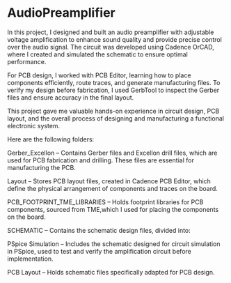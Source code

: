 # AudioPreamplifier
  In this project, I designed and built an audio preamplifier with adjustable voltage amplification to enhance sound quality and provide precise control over the audio signal. The circuit was developed using Cadence OrCAD, where I created and simulated the schematic to ensure optimal performance.

For PCB design, I worked with PCB Editor, learning how to place components efficiently, route traces, and generate manufacturing files. To verify my design before fabrication, I used GerbTool to inspect the Gerber files and ensure accuracy in the final layout.

This project gave me valuable hands-on experience in circuit design, PCB layout, and the overall process of designing and manufacturing a functional electronic system.

  Here are the following folders: 
  
  Gerber_Excellon – Contains Gerber files and Excellon drill files, which are used for PCB fabrication and drilling. These files are essential for manufacturing the PCB.

  Layout – Stores PCB layout files, created in Cadence PCB Editor, which define the physical arrangement of components and traces on the board.

  PCB_FOOTPRINT_TME_LIBRARIES – Holds footprint libraries for PCB components,  sourced from TME,which I used for placing the components on the board.

  SCHEMATIC – Contains the schematic design files, divided into:

   PSpice Simulation – Includes the schematic designed for circuit simulation in PSpice, used to test and verify the amplification circuit before implementation.
  
   PCB Layout – Holds schematic files specifically adapted for PCB design.
